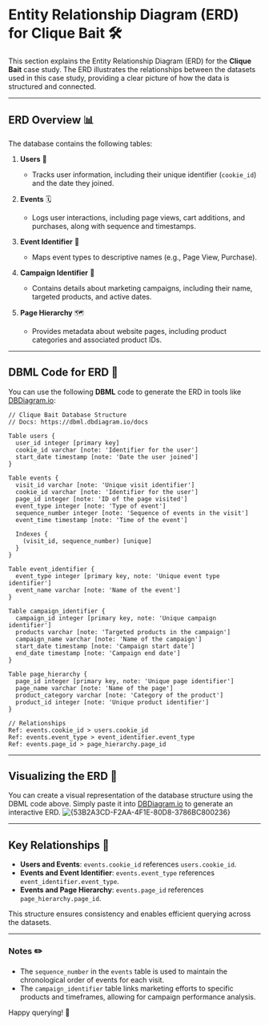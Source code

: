 # Entity Relationship Diagram (ERD) for Clique Bait 🛠️

This section explains the Entity Relationship Diagram (ERD) for the **Clique Bait** case study. The ERD illustrates the relationships between the datasets used in this case study, providing a clear picture of how the data is structured and connected. 

---

## ERD Overview 📊
The database contains the following tables:

1. **Users** 👤
   - Tracks user information, including their unique identifier (`cookie_id`) and the date they joined.

2. **Events** 🗓️
   - Logs user interactions, including page views, cart additions, and purchases, along with sequence and timestamps.

3. **Event Identifier** 🔖
   - Maps event types to descriptive names (e.g., Page View, Purchase).

4. **Campaign Identifier** 🎯
   - Contains details about marketing campaigns, including their name, targeted products, and active dates.

5. **Page Hierarchy** 🗺️
   - Provides metadata about website pages, including product categories and associated product IDs.

---

## DBML Code for ERD 🔧
You can use the following **DBML** code to generate the ERD in tools like [DBDiagram.io](https://dbdiagram.io/):

```dbml
// Clique Bait Database Structure
// Docs: https://dbml.dbdiagram.io/docs

Table users {
  user_id integer [primary key]
  cookie_id varchar [note: 'Identifier for the user']
  start_date timestamp [note: 'Date the user joined']
}

Table events {
  visit_id varchar [note: 'Unique visit identifier']
  cookie_id varchar [note: 'Identifier for the user']
  page_id integer [note: 'ID of the page visited']
  event_type integer [note: 'Type of event']
  sequence_number integer [note: 'Sequence of events in the visit']
  event_time timestamp [note: 'Time of the event']

  Indexes {
    (visit_id, sequence_number) [unique]
  }
}

Table event_identifier {
  event_type integer [primary key, note: 'Unique event type identifier']
  event_name varchar [note: 'Name of the event']
}

Table campaign_identifier {
  campaign_id integer [primary key, note: 'Unique campaign identifier']
  products varchar [note: 'Targeted products in the campaign']
  campaign_name varchar [note: 'Name of the campaign']
  start_date timestamp [note: 'Campaign start date']
  end_date timestamp [note: 'Campaign end date']
}

Table page_hierarchy {
  page_id integer [primary key, note: 'Unique page identifier']
  page_name varchar [note: 'Name of the page']
  product_category varchar [note: 'Category of the product']
  product_id integer [note: 'Unique product identifier']
}

// Relationships
Ref: events.cookie_id > users.cookie_id
Ref: events.event_type > event_identifier.event_type
Ref: events.page_id > page_hierarchy.page_id
```

---

## Visualizing the ERD 🌟
You can create a visual representation of the database structure using the DBML code above. Simply paste it into [DBDiagram.io](https://dbdiagram.io/) to generate an interactive ERD.
![{53B2A3CD-F2AA-4F1E-80D8-3786BC800236}](https://github.com/user-attachments/assets/318af17e-e36b-4762-b94e-c3019557c9ff)

---

## Key Relationships 🔗
- **Users and Events**: `events.cookie_id` references `users.cookie_id`.
- **Events and Event Identifier**: `events.event_type` references `event_identifier.event_type`.
- **Events and Page Hierarchy**: `events.page_id` references `page_hierarchy.page_id`.

This structure ensures consistency and enables efficient querying across the datasets.

---

### Notes ✏️
- The `sequence_number` in the `events` table is used to maintain the chronological order of events for each visit.
- The `campaign_identifier` table links marketing efforts to specific products and timeframes, allowing for campaign performance analysis.

Happy querying! 🚀


